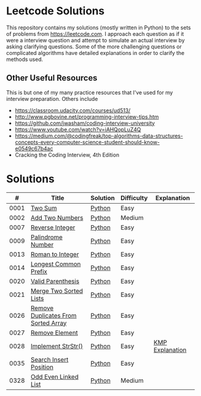 ﻿# Leetcode Solutions
This repository contains my solutions (mostly written in Python) to the sets of problems from https://leetcode.com. I approach each question as if it were a interview question and attempt to simulate an actual interview by asking clarifying questions. 
Some of the more challenging questions or complicated algorithms have detailed explanations in order to clarify the methods used. 

## Other Useful Resources 
This is but one of my many practice resources that I've used for my interview preparation. Others include
- https://classroom.udacity.com/courses/ud513/
- http://www.pgbovine.net/programming-interview-tips.htm
- https://github.com/jwasham/coding-interview-university
- https://www.youtube.com/watch?v=iAHQopLuZ4Q
- https://medium.com/@codingfreak/top-algorithms-data-structures-concepts-every-computer-science-student-should-know-e0549c67b4ac
- Cracking the Coding Interview, 4th Edition

Solutions
========

| # | Title | Solution | Difficulty | Explanation |
|---| ----- | -------- | ---------- | ----------- | 
|0001|[Two Sum](https://leetcode.com/problems/two-sum/) | [Python](./Easy/0001_Two_Sum.py)|Easy||
|0002|[Add Two Numbers](https://leetcode.com/problems/add-two-numbers/) | [Python](./Medium/0002_Add_Two_Numbers.py)|Medium||
|0007|[Reverse Integer](https://leetcode.com/problems/reverse-integer/) | [Python](./Easy/0007_Reverse_Integer.py)|Easy||
|0009|[Palindrome Number](https://leetcode.com/problems/palindrome-number/) | [Python](./Easy/0009_Palindrome_Number.py)|Easy||
|0013|[Roman to Integer](https://leetcode.com/problems/roman-to-integer/) | [Python](./Easy/0013_Roman_To_Integer.py)|Easy||
|0014|[Longest Common Prefix](https://leetcode.com/problems/longest-common-prefix/) | [Python](./Easy/0014_Longest_Common_Prefix.py)|Easy||
|0020|[Valid Parenthesis](https://leetcode.com/problems/valid-parentheses/) | [Python](./Easy/0020_Valid_Parenthesis.py)|Easy||
|0021|[Merge Two Sorted Lists](https://leetcode.com/problems/merge-two-sorted-lists/) | [Python](./Easy/0021_Merge_Two_Sorted_Lists.py)|Easy||
|0026|[Remove Duplicates From Sorted Array](https://leetcode.com/problems/remove-duplicates-from-sorted-array/) | [Python](./Easy/0026_Remove_Duplicates_From_Sorted_Array.py)|Easy||
|0027|[Remove Element](https://leetcode.com/problems/remove-element/) | [Python](./Easy/0027_Remove_Element.py)|Easy||
|0028|[Implement StrStr()](https://leetcode.com/problems/implement-strstr/) | [Python](./Easy/0028_Implement_StrStr.py)|Easy|[KMP Explanation](https://www.youtube.com/watch?v=BXCEFAzhxGY&feature=emb_logo)|
|0035|[Search Insert Position](https://leetcode.com/problems/search-insert-position/) | [Python](./Easy/0035_Search_Insert_Position.py)|Easy||
|0328|[Odd Even Linked List](https://leetcode.com/problems/odd-even-linked-list/) | [Python](./Medium/0328_Odd_Even_Linked_List)|Medium||